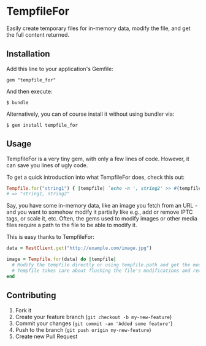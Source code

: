 
# TempfileFor

Easily create temporary files for in-memory data, modify the file, and get the full content returned.

## Installation

Add this line to your application's Gemfile:

```
gem "tempfile_for"
```

And then execute:

```
$ bundle
```

Alternatively, you can of course install it without using bundler via:

```
$ gem install tempfile_for
```

## Usage

TempfileFor is a very tiny gem, with only a few lines of code.
However, it can save you lines of ugly code.

To get a quick introduction into what TempfileFor does, check this out:

```ruby
Tempfile.for("string1") { |tempfile| `echo -n ', string2' >> #{tempfile.path}` }
# => "string1, string2"
```

Say, you have some in-memory data, like an image you fetch from an URL - and you want to somehow modify it partially
like e.g., add or remove IPTC tags, or scale it, etc. Often, the gems used to modify images or other media files
require a path to the file to be able to modify it.

This is easy thanks to TempfileFor:

```ruby
data = RestClient.get("http://example.com/image.jpg")

image = Tempfile.for(data) do |tempfile|
  # Modify the tempfile directly or using tempfile.path and get the modified content returned.
  # Tempfile takes care about flushing the file's modifications and rewinding, etc.
end
```

## Contributing

1. Fork it
2. Create your feature branch (`git checkout -b my-new-feature`)
3. Commit your changes (`git commit -am 'Added some feature'`)
4. Push to the branch (`git push origin my-new-feature`)
5. Create new Pull Request

